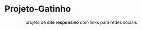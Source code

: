 # Projeto-Gatinho
<p align="center">projeto de <b>site responsivo</b> com links para redes sociais<p>

<img align="center" href="https://external-content.duckduckgo.com/iu/?u=https%3A%2F%2Ftse3.explicit.bing.net%2Fth%3Fid%3DOIP.L-Ml5tx6vQmdkQFz4QoI2wHaEK%26pid%3DApi&f=1">
